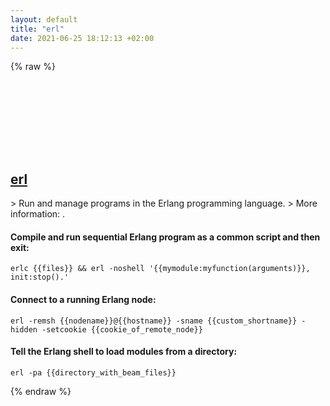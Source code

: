 ```yaml
---
layout: default
title: "erl"
date: 2021-06-25 18:12:13 +02:00
---
```

{% raw %}
<h2 id="erl">
  <a href="/en/common/erl.html">erl</a> <a href="#erl"><svg class="icon">
    <use href="/assets/images/unicode_sprite.svg#link" />
  </svg></a>
</h2>
> Run and manage programs in the Erlang programming language.
> More information: <https://www.erlang.org>.

#### Compile and run sequential Erlang program as a common script and then exit:
```shell
erlc {{files}} && erl -noshell '{{mymodule:myfunction(arguments)}}, init:stop().'
```
#### Connect to a running Erlang node:
```shell
erl -remsh {{nodename}}@{{hostname}} -sname {{custom_shortname}} -hidden -setcookie {{cookie_of_remote_node}}
```
#### Tell the Erlang shell to load modules from a directory:
```shell
erl -pa {{directory_with_beam_files}}
```
{% endraw %}